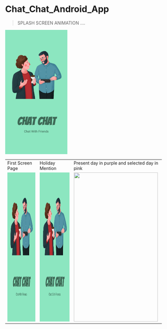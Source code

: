 # Chat_Chat_Android_App
> SPLASH SCREEN ANIMATION ....
> 
<img src="ScreenShots/13.jpeg" width="200" height="400" />

<table>
  <tr>
    <td>First Screen Page</td>
     <td>Holiday Mention</td>
     <td>Present day in purple and selected day in pink</td>
  </tr>
  <tr>
    <td><img src="ScreenShots/13.jpeg" width=270 height=480></td>
    <td><img src="ScreenShots/13.jpeg" width=270 height=480></td>
    <td><img src="ScreenShots/13.jpegg" width=270 height=480></td>
  </tr>
 </table>
